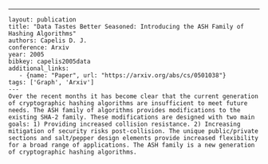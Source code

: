 ---
    layout: publication
    title: "Data Tastes Better Seasoned: Introducing the ASH Family of Hashing Algorithms"
    authors: Capelis D. J.
    conference: Arxiv
    year: 2005
    bibkey: capelis2005data
    additional_links:
       - {name: "Paper", url: "https://arxiv.org/abs/cs/0501038"}
    tags: ['Graph', 'Arxiv']
    ---
    Over the recent months it has become clear that the current generation of cryptographic hashing algorithms are insufficient to meet future needs. The ASH family of algorithms provides modifications to the existing SHA-2 family. These modifications are designed with two main goals: 1) Providing increased collision resistance. 2) Increasing mitigation of security risks post-collision. The unique public/private sections and salt/pepper design elements provide increased flexibility for a broad range of applications. The ASH family is a new generation of cryptographic hashing algorithms.